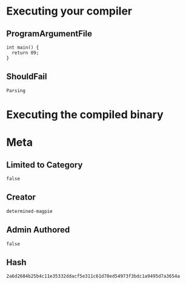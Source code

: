 # Executing your compiler

## ProgramArgumentFile

```
int main() {
  return 09;
}
```

## ShouldFail

```
Parsing
```

# Executing the compiled binary

# Meta

## Limited to Category

```
false
```

## Creator

```
determined-magpie
```

## Admin Authored

```
false
```

## Hash

```
2a6d2684b25b4c11e35332ddacf5e311c61d78ed54973f3bdc1a9495d7a3654a
```
